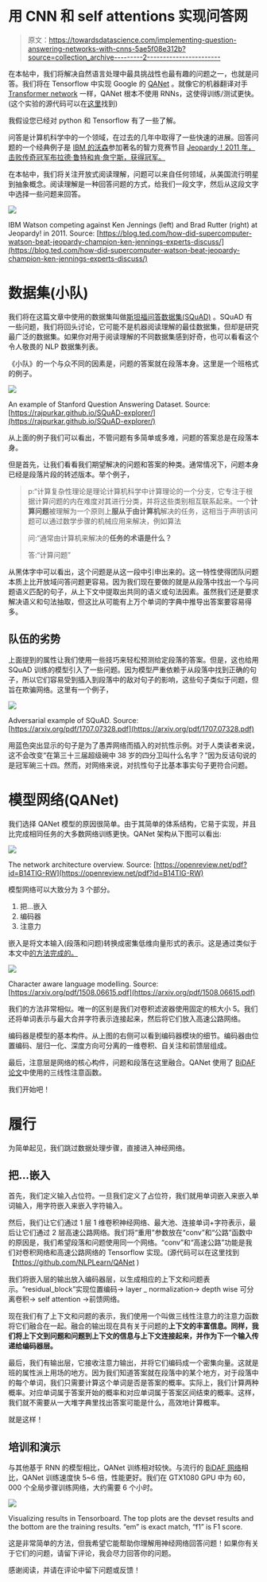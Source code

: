 # 用 CNN 和 self attentions 实现问答网

> 原文：<https://towardsdatascience.com/implementing-question-answering-networks-with-cnns-5ae5f08e312b?source=collection_archive---------2----------------------->

在本帖中，我们将解决自然语言处理中最具挑战性也最有趣的问题之一，也就是问答。我们将在 Tensorflow 中实现 Google 的 [QANet](https://openreview.net/pdf?id=B14TlG-RW) 。就像它的机器翻译对手 [Transformer network](https://arxiv.org/abs/1706.03762) 一样，QANet 根本不使用 RNNs，这使得训练/测试更快。(这个实验的源代码可以在[这里](https://github.com/NLPLearn/QANet)找到)

我假设您已经对 python 和 Tensorflow 有了一些了解。

问答是计算机科学中的一个领域，在过去的几年中取得了一些快速的进展。回答问题的一个经典例子是 [IBM 的沃森](https://en.wikipedia.org/wiki/Watson_(computer))参加著名的智力竞赛节目 [Jeopardy！2011 年，击败传奇冠军布拉德·鲁特和肯·詹宁斯，获得冠军。](https://en.wikipedia.org/wiki/List_of_Jeopardy!_tournaments_and_events#IBM_Challenge)

在本帖中，我们将关注开放式阅读理解，问题可以来自任何领域，从美国流行明星到抽象概念。阅读理解是一种回答问题的方式，给我们一段文字，然后从这段文字中选择一些问题来回答。

![](img/8c82cbd273c65bcc1c5769f1bc260695.png)

IBM Watson competing against Ken Jennings (left) and Brad Rutter (right) at Jeopardy! in 2011\. Source: [https://blog.ted.com/how-did-supercomputer-watson-beat-jeopardy-champion-ken-jennings-experts-discuss/](https://blog.ted.com/how-did-supercomputer-watson-beat-jeopardy-champion-ken-jennings-experts-discuss/)

# 数据集(小队)

我们将在这篇文章中使用的数据集叫做[斯坦福问答数据集(SQuAD)](https://arxiv.org/pdf/1606.05250.pdf) 。SQuAD 有一些问题，我们将回头讨论，它可能不是机器阅读理解的最佳数据集，但却是研究最广泛的数据集。如果你对用于阅读理解的不同数据集感到好奇，也可以看看这个令人敬畏的 NLP 数据集列表。

《小队》的一个与众不同的因素是，问题的答案就在段落本身。这里是一个班格式的例子。

![](img/bc8f14baf7f862e4a6b2e83ee9627c7a.png)

An example of Stanford Question Answering Dataset. Source: [https://rajpurkar.github.io/SQuAD-explorer/](https://rajpurkar.github.io/SQuAD-explorer/)

从上面的例子我们可以看出，不管问题有多简单或多难，问题的答案总是在段落本身。

但是首先，让我们看看我们期望解决的问题和答案的种类。通常情况下，问题本身已经是段落片段的转述版本。举个例子，

> p:“计算复杂性理论是理论计算机科学中计算理论的一个分支，它专注于根据计算问题的内在难度对其进行分类，并将这些类别相互联系起来。一个**计算问题**被理解为一个原则上**服从于由计算机**解决的任务，这相当于声明该问题可以通过数学步骤的机械应用来解决，例如算法
> 
> 问:“通常由计算机来解决的**任务的术语是什么？**
> 
> 答:“计算问题”

从黑体字中可以看出，这个问题是从这一段中引申出来的。这一特性使得团队问题本质上比开放域问答问题更容易。因为我们现在要做的就是从段落中找出一个与问题语义匹配的句子，从上下文中提取出共同的语义或句法因素。虽然我们还是要求解决语义和句法抽取，但这比从可能有上万个单词的字典中推导出答案要容易得多。

## 队伍的劣势

上面提到的属性让我们使用一些技巧来轻松预测给定段落的答案。但是，这也给用 SQuAD 训练的模型引入了一些问题。因为模型严重依赖于从段落中找到正确的句子，所以它们容易受到插入到段落中的敌对句子的影响，这些句子类似于问题，但旨在欺骗网络。这里有一个例子，

![](img/edb4ce80ce18bdc1fdd0e3388e23c799.png)

Adversarial example of SQuAD. Source: [https://arxiv.org/pdf/1707.07328.pdf](https://arxiv.org/pdf/1707.07328.pdf)

用蓝色突出显示的句子是为了愚弄网络而插入的对抗性示例。对于人类读者来说，这不会改变“在第三十三届超级碗中 38 岁的四分卫叫什么名字？”因为反诘句说的是冠军碗三十四。然而，对网络来说，对抗性句子比基本事实句子更符合问题。

# 模型网络(QANet)

我们选择 QANet 模型的原因很简单。由于其简单的体系结构，它易于实现，并且比完成相同任务的大多数网络训练更快。QANet 架构从下图可以看出:

![](img/d3c3d0e7d0e1873e791d55ad890a7689.png)

The network architecture overview. Source: [https://openreview.net/pdf?id=B14TlG-RW](https://openreview.net/pdf?id=B14TlG-RW)

模型网络可以大致分为 3 个部分。

1.  把...嵌入
2.  编码器
3.  注意力

嵌入是将文本输入(段落和问题)转换成密集低维向量形式的表示。这是通过类似于本文中[的方法完成的。](https://arxiv.org/pdf/1508.06615.pdf)

![](img/90ac532237accdc92857f3d67946a816.png)

Character aware language modelling. Source: [https://arxiv.org/pdf/1508.06615.pdf](https://arxiv.org/pdf/1508.06615.pdf)

我们的方法非常相似。唯一的区别是我们对卷积滤波器使用固定的核大小 5。我们还将单词表示与最大合并字符表示连接起来，然后将它们放入高速公路网络。

编码器是模型的基本构件。从上图的右侧可以看到编码器模块的细节。编码器由位置编码、层归一化、深度方向可分离的一维卷积、自关注和前馈层组成。

最后，注意层是网络的核心构件，问题和段落在这里融合。QANet 使用了 [BiDAF 论文](https://arxiv.org/pdf/1611.01603.pdf)中使用的三线性注意函数。

我们开始吧！

# 履行

为简单起见，我们跳过数据处理步骤，直接进入神经网络。

## 把...嵌入

首先，我们定义输入占位符。一旦我们定义了占位符，我们就用单词嵌入来嵌入单词输入，用字符嵌入来嵌入字符输入。

然后，我们让它们通过 1 层 1 维卷积神经网络、最大池、连接单词+字符表示，最后让它们通过 2 层高速公路网络。我们将“重用”参数放在“conv”和“公路”函数中的原因是，我们希望段落和问题使用同一个网络。“conv”和“高速公路”功能是我们对卷积网络和高速公路网络的 Tensorflow 实现。(源代码可以在这里找到【https://github.com/NLPLearn/QANet )

我们将嵌入层的输出放入编码器层，以生成相应的上下文和问题表示。“residual_block”实现位置编码-> layer _ normalization-> depth wise 可分离卷积-> self attention ->前馈网络。

现在我们有了上下文和问题的表示，我们使用一个叫做三线性注意力的注意力函数将它们融合在一起。融合的输出现在具有关于问题的**上下文的丰富信息。同样，我们将上下文到问题和问题到上下文的信息与上下文连接起来，并作为下一个输入传递给编码器层。**

最后，我们有输出层，它接收注意力输出，并将它们编码成一个密集向量。这就是班的属性派上用场的地方。因为我们知道答案就在段落中的某个地方，对于段落中的每个单词，我们只需要计算这个单词是否是答案的概率。实际上，我们计算两种概率。对应单词属于答案开始的概率和对应单词属于答案区间结束的概率。这样，我们就不需要从一大堆字典里找出答案可能是什么，高效地计算概率。

就是这样！

## 培训和演示

与其他基于 RNN 的模型相比，QANet 训练相对较快。与流行的 [BiDAF 网络](https://allenai.github.io/bi-att-flow/)相比，QANet 训练速度快 5~6 倍，性能更好。我们在 GTX1080 GPU 中为 60，000 个全局步骤训练网络，大约需要 6 个小时。

![](img/9fd121d8918c5c1143d8212d9d065a17.png)

Visualizing results in Tensorboard. The top plots are the devset results and the bottom are the training results. “em” is exact match, “f1” is F1 score.

这是非常简单的方法，但我希望它能帮助你理解用神经网络回答问题！如果你有关于它们的问题，请留下评论，我会尽力回答你的问题。

感谢阅读，并请在评论中留下问题或反馈！